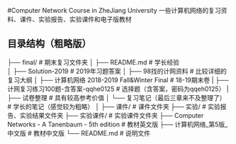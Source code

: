 #Computer Network Course in ZheJiang University
一些计算机网络的复习资料、课件、实验报告、实验课件和电子版教材
## 目录结构（粗略版）
├── final/                                          # 期末复习文件夹
│   ├── README.md                                   # 学长经验  
│   ├── Solution-2019                               # 2019年习题答案
│   ├── 98找的计网资料                               # 比较详细的复习大纲
│   ├── 计算机网络 2018-2019 Fall&Winter Final       # 18-19期末卷
|   ├── 计网复习练习100题-含答案-qqhe0125             # 选择题（含答案，密码为qqeh0125）
|   ├── 试卷整理                                     # 具有较高参考价值
│   └── 复习笔记（最后三章来不及整理了）               # 学长的笔记（感觉较为粗略）
│
├── 课件/                                           # 课件文件夹
├── 实验/                                           # 实验报告、实验结果文件夹
├── 实验课件/                                       # 实验课件文件夹
├── Computer Networks - A Tanenbaum - 5th edition  # 教材英文版
├── 计算机网络_第5版_中文版                          # 教材中文版
└── README.md               # 说明文件
